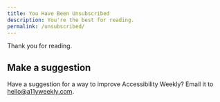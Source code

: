 ```yaml
---
title: You Have Been Unsubscribed
description: You're the best for reading.
permalink: /unsubscribed/
---
```


Thank you for reading.

## Make a suggestion

Have a suggestion for a way to improve Accessibility Weekly? Email it to <hello@a11yweekly.com>.
